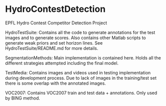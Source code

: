 # HydroContestDetection
EPFL Hydro Contest Competitor Detection Project

HydroTestSuite:
    Contains all the code to generate annotations for the test images and to generate scores.
    Also contains other Matlab scripts to generate weak priors and set horizon lines.
    See HydroTestSuite/README.md for more details.

SegmentationMethods:
    Main implementation is contained here. Holds all the different strategies attempted including the final model.

TestMedia:
    Contains images and videos used in testing implementation during development process.
    Due to lack of images in the training/test set there is some overlap with the annotated images.

VOC2007:
    Contains VOC2007 train and test data + annotations. Only used by BING method.
